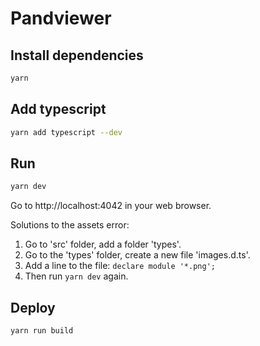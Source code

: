 # Pandviewer

## Install dependencies

```sh
yarn
```
## Add typescript 
```sh
yarn add typescript --dev
```

## Run

```sh
yarn dev
```

Go to http://localhost:4042 in your web browser.

Solutions to the assets error:

1. Go to 'src' folder, add a folder 'types'.
2. Go to the 'types' folder, create a new file 'images.d.ts'.
3. Add a line to the file: `declare module '*.png';`
4. Then run `yarn dev` again.

## Deploy
```sh
yarn run build
```
